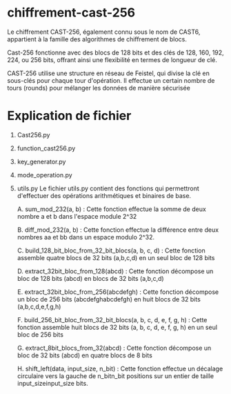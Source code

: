 # chiffrement-cast-256
Le chiffrement CAST-256, également connu sous le nom de CAST6, appartient à la famille des algorithmes de chiffrement de blocs.

Cast-256 fonctionne avec des blocs de 128 bits et des clés de 128, 160, 192, 224, ou 256 bits, offrant ainsi une flexibilité en termes de longueur de clé.

CAST-256 utilise une structure en réseau de Feistel, qui divise la clé en sous-clés pour chaque tour d'opération. Il effectue un certain nombre de tours (rounds) pour mélanger les données de manière sécurisée 

# Explication de fichier

1. Cast256.py
   
2. function_cast256.py
   
3. key_generator.py
   
4. mode_operation.py
   
5. utils.py
   Le fichier utils.py contient des fonctions qui permettront d'effectuer des opérations arithmétiques et binaires de base.
   
   A. sum_mod_232(a, b) : Cette fonction effectue la somme de deux nombre a et b dans l'espace module 2^32
   
   B. diff_mod_232(a, b) : Cette fonction effectue la différence entre deux nombres aa et bb dans un espace modulo 2^32.
   
   C. build_128_bit_bloc_from_32_bit_blocs(a, b, c, d) : Cette fonction assemble quatre blocs de 32 bits (a,b,c,d) en un seul bloc de 128 bits
   
   D. extract_32bit_bloc_from_128(abcd) : Cette fonction décompose un bloc de 128 bits (abcd) en blocs de 32 bits (a,b,c,d)
   
   E. extract_32bit_bloc_from_256(abcdefgh) : Cette fonction décompose un bloc de 256 bits (abcdefghabcdefgh) en huit blocs de 32 bits (a,b,c,d,e,f,g,h)
   
   F. build_256_bit_bloc_from_32_bit_blocs(a, b, c, d, e, f, g, h) : Cette fonction assemble huit blocs de 32 bits (a, b, c, d, e, f, g, h) en un seul bloc de 256 bits
   
   G. extract_8bit_blocs_from_32(abcd) : Cette fonction décompose un bloc de 32 bits (abcd) en quatre blocs de 8 bits
   
   H. shift_left(data, input_size, n_bit) : Cette fonction effectue un décalage circulaire vers la gauche de n_bitn_bit positions sur un entier de taille input_sizeinput_size bits.
   
   
